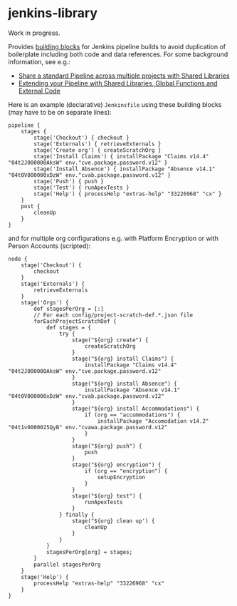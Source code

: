 # jenkins-library

Work in progress.

Provides [building blocks](/vars) for Jenkins pipeline builds to avoid duplication of boilerplate including both code and data references.
For some background information, see e.g.:
* [Share a standard Pipeline across multiple projects with Shared Libraries](https://jenkins.io/blog/2017/10/02/pipeline-templates-with-shared-libraries/)
* [Extending your Pipeline with Shared Libraries, Global Functions and External Code](https://jenkins.io/blog/2017/06/27/speaker-blog-SAS-jenkins-world/)

Here is an example (declarative) `Jenkinsfile` using these building blocks (may have to be on separate lines):

```
pipeline {
    stages {
        stage('Checkout') { checkout }
        stage('Externals') { retrieveExternals } 
        stage('Create org') { createScratchOrg }
        stage('Install Claims') { installPackage "Claims v14.4" "04t2J000000AksW" env."cve.package.password.v12" }
        stage('Install Absence') { installPackage "Absence v14.1" "04t0V000000xDzW" env."cvab.package.password.v12" }
        stage('Push') { push }
        stage('Test') { runApexTests }
        stage('Help') { processHelp "extras-help" "33226968" "cx" }
    }
    post {
        cleanUp
    }
}
```
and for multiple org configurations e.g. with Platform Encryption or with Person Accounts (scripted):
```
node {
    stage('Checkout') {
        checkout
    }
    stage('Externals') {
        retrieveExternals
    }
    stage('Orgs') {
        def stagesPerOrg = [:]
        // For each config/project-scratch-def.*.json file
        forEachProjectScratchDef {
            def stages = {
                try {
                    stage("${org} create") {
                        createScratchOrg
                    }
                    stage("${org} install Claims") {
                        installPackage "Claims v14.4" "04t2J000000AksW" env."cve.package.password.v12"
                    }
                    stage("${org} install Absence") {
                        installPackage "Absence v14.1" "04t0V000000xDzW" env."cvab.package.password.v12"
                    }
                    stage("${org} install Accommodations") {
                        if (org == "accommodations") {
                            installPackage "Accomodation v14.2" "04t1v0000025QyB" env."cvawa.package.password.v12"
                        }
                    }
                    stage("${org} push") {
                        push
                    }
                    stage("${org} encryption") {
                        if (org == "encryption") {
                            setupEncryption
                        }
                    }
                    stage("${org} test") {
                        runApexTests
                    }
                } finally {
                    stage("${org} clean up') {
                        cleanUp
                    }
                }
            }
            stagesPerOrg[org] = stages;
        }
        parallel stagesPerOrg
    }
    stage('Help') {
        processHelp "extras-help" "33226968" "cx"
    }
}
```
